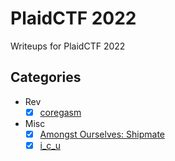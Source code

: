 # PlaidCTF 2022

Writeups for PlaidCTF 2022

## Categories

- Rev
   - [x] [coregasm](https://ergoadams.github.io/writeups/plaidctf2022/coregasm.html)

- Misc
   - [x] [Amongst Ourselves: Shipmate](https://ergoadams.github.io/writeups/plaidctf2022/amongst.html)
   - [x] [i_c_u](https://ergoadams.github.io/writeups/plaidctf2022/icu.html)
